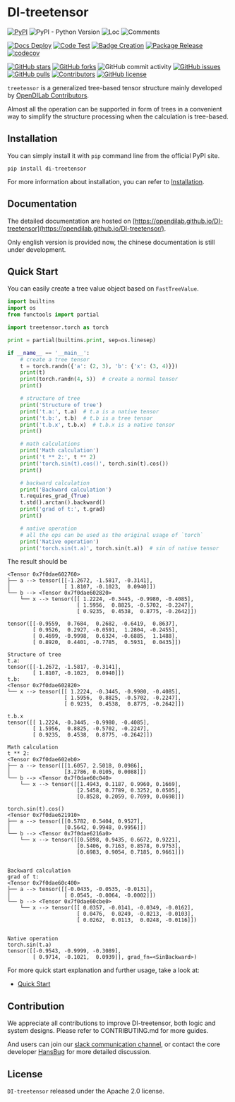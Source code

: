 # DI-treetensor

[![PyPI](https://img.shields.io/pypi/v/DI-treetensor)](https://pypi.org/project/DI-treetensor/)
![PyPI - Python Version](https://img.shields.io/pypi/pyversions/DI-treetensor)
![Loc](https://img.shields.io/endpoint?url=https://gist.githubusercontent.com/HansBug/bcda5612b798ebcd354f35447139a4a5/raw/loc.json)
![Comments](https://img.shields.io/endpoint?url=https://gist.githubusercontent.com/HansBug/bcda5612b798ebcd354f35447139a4a5/raw/comments.json)

[![Docs Deploy](https://github.com/opendilab/DI-treetensor/workflows/Docs%20Deploy/badge.svg)](https://github.com/opendilab/DI-treetensor/actions?query=workflow%3A%22Docs+Deploy%22)
[![Code Test](https://github.com/opendilab/DI-treetensor/workflows/Code%20Test/badge.svg)](https://github.com/opendilab/DI-treetensor/actions?query=workflow%3A%22Code+Test%22)
[![Badge Creation](https://github.com/opendilab/DI-treetensor/workflows/Badge%20Creation/badge.svg)](https://github.com/opendilab/DI-treetensor/actions?query=workflow%3A%22Badge+Creation%22)
[![Package Release](https://github.com/opendilab/DI-treetensor/workflows/Package%20Release/badge.svg)](https://github.com/opendilab/DI-treetensor/actions?query=workflow%3A%22Package+Release%22)
[![codecov](https://codecov.io/gh/opendilab/DI-treetensor/branch/main/graph/badge.svg?token=XJVDP4EFAT)](https://codecov.io/gh/opendilab/DI-treetensor)

[![GitHub stars](https://img.shields.io/github/stars/opendilab/DI-treetensor)](https://github.com/opendilab/DI-treetensor/stargazers)
[![GitHub forks](https://img.shields.io/github/forks/opendilab/DI-treetensor)](https://github.com/opendilab/DI-treetensor/network)
![GitHub commit activity](https://img.shields.io/github/commit-activity/m/opendilab/DI-treetensor)
[![GitHub issues](https://img.shields.io/github/issues/opendilab/DI-treetensor)](https://github.com/opendilab/DI-treetensor/issues)
[![GitHub pulls](https://img.shields.io/github/issues-pr/opendilab/DI-treetensor)](https://github.com/opendilab/DI-treetensor/pulls)
[![Contributors](https://img.shields.io/github/contributors/opendilab/DI-treetensor)](https://github.com/opendilab/DI-treetensor/graphs/contributors)
[![GitHub license](https://img.shields.io/github/license/opendilab/DI-treetensor)](https://github.com/opendilab/DI-treetensor/blob/master/LICENSE)

`treetensor` is a generalized tree-based tensor structure mainly developed by [OpenDILab Contributors](https://github.com/opendilab).

Almost all the operation can be supported in form of trees in a convenient way to simplify the structure processing when the calculation is tree-based.

## Installation

You can simply install it with `pip` command line from the official PyPI site.

```shell
pip install di-treetensor
```

For more information about installation, you can refer to [Installation](https://opendilab.github.io/DI-treetensor/main/tutorials/installation/index.html#).

## Documentation

The detailed documentation are hosted on [https://opendilab.github.io/DI-treetensor](https://opendilab.github.io/DI-treetensor/).

Only english version is provided now, the chinese documentation is still under development.

## Quick Start

You can easily create a tree value object based on `FastTreeValue`.

```python
import builtins
import os
from functools import partial

import treetensor.torch as torch

print = partial(builtins.print, sep=os.linesep)

if __name__ == '__main__':
    # create a tree tensor
    t = torch.randn({'a': (2, 3), 'b': {'x': (3, 4)}})
    print(t)
    print(torch.randn(4, 5))  # create a normal tensor
    print()

    # structure of tree
    print('Structure of tree')
    print('t.a:', t.a)  # t.a is a native tensor
    print('t.b:', t.b)  # t.b is a tree tensor
    print('t.b.x', t.b.x)  # t.b.x is a native tensor
    print()

    # math calculations
    print('Math calculation')
    print('t ** 2:', t ** 2)
    print('torch.sin(t).cos()', torch.sin(t).cos())
    print()

    # backward calculation
    print('Backward calculation')
    t.requires_grad_(True)
    t.std().arctan().backward()
    print('grad of t:', t.grad)
    print()

    # native operation
    # all the ops can be used as the original usage of `torch`
    print('Native operation')
    print('torch.sin(t.a)', torch.sin(t.a))  # sin of native tensor

```

The result should be

```text
<Tensor 0x7f0dae602760>
├── a --> tensor([[-1.2672, -1.5817, -0.3141],
│                 [ 1.8107, -0.1023,  0.0940]])
└── b --> <Tensor 0x7f0dae602820>
    └── x --> tensor([[ 1.2224, -0.3445, -0.9980, -0.4085],
                      [ 1.5956,  0.8825, -0.5702, -0.2247],
                      [ 0.9235,  0.4538,  0.8775, -0.2642]])

tensor([[-0.9559,  0.7684,  0.2682, -0.6419,  0.8637],
        [ 0.9526,  0.2927, -0.0591,  1.2804, -0.2455],
        [ 0.4699, -0.9998,  0.6324, -0.6885,  1.1488],
        [ 0.8920,  0.4401, -0.7785,  0.5931,  0.0435]])

Structure of tree
t.a:
tensor([[-1.2672, -1.5817, -0.3141],
        [ 1.8107, -0.1023,  0.0940]])
t.b:
<Tensor 0x7f0dae602820>
└── x --> tensor([[ 1.2224, -0.3445, -0.9980, -0.4085],
                  [ 1.5956,  0.8825, -0.5702, -0.2247],
                  [ 0.9235,  0.4538,  0.8775, -0.2642]])

t.b.x
tensor([[ 1.2224, -0.3445, -0.9980, -0.4085],
        [ 1.5956,  0.8825, -0.5702, -0.2247],
        [ 0.9235,  0.4538,  0.8775, -0.2642]])

Math calculation
t ** 2:
<Tensor 0x7f0dae602eb0>
├── a --> tensor([[1.6057, 2.5018, 0.0986],
│                 [3.2786, 0.0105, 0.0088]])
└── b --> <Tensor 0x7f0dae60c040>
    └── x --> tensor([[1.4943, 0.1187, 0.9960, 0.1669],
                      [2.5458, 0.7789, 0.3252, 0.0505],
                      [0.8528, 0.2059, 0.7699, 0.0698]])

torch.sin(t).cos()
<Tensor 0x7f0dae621910>
├── a --> tensor([[0.5782, 0.5404, 0.9527],
│                 [0.5642, 0.9948, 0.9956]])
└── b --> <Tensor 0x7f0dae6216a0>
    └── x --> tensor([[0.5898, 0.9435, 0.6672, 0.9221],
                      [0.5406, 0.7163, 0.8578, 0.9753],
                      [0.6983, 0.9054, 0.7185, 0.9661]])


Backward calculation
grad of t:
<Tensor 0x7f0dae60c400>
├── a --> tensor([[-0.0435, -0.0535, -0.0131],
│                 [ 0.0545, -0.0064, -0.0002]])
└── b --> <Tensor 0x7f0dae60cbe0>
    └── x --> tensor([[ 0.0357, -0.0141, -0.0349, -0.0162],
                      [ 0.0476,  0.0249, -0.0213, -0.0103],
                      [ 0.0262,  0.0113,  0.0248, -0.0116]])


Native operation
torch.sin(t.a)
tensor([[-0.9543, -0.9999, -0.3089],
        [ 0.9714, -0.1021,  0.0939]], grad_fn=<SinBackward>)

```

For more quick start explanation and further usage, take a look at:

* [Quick Start](https://opendilab.github.io/DI-treetensor/main/tutorials/quick_start/index.html)

## Contribution

We appreciate all contributions to improve DI-treetensor, both logic and system designs. Please refer to CONTRIBUTING.md for more guides.

And users can join our [slack communication channel](https://join.slack.com/t/opendilab/shared_invite/zt-v9tmv4fp-nUBAQEH1_Kuyu_q4plBssQ), or contact the core developer [HansBug](https://github.com/HansBug) for more detailed discussion.

## License

`DI-treetensor` released under the Apache 2.0 license.

